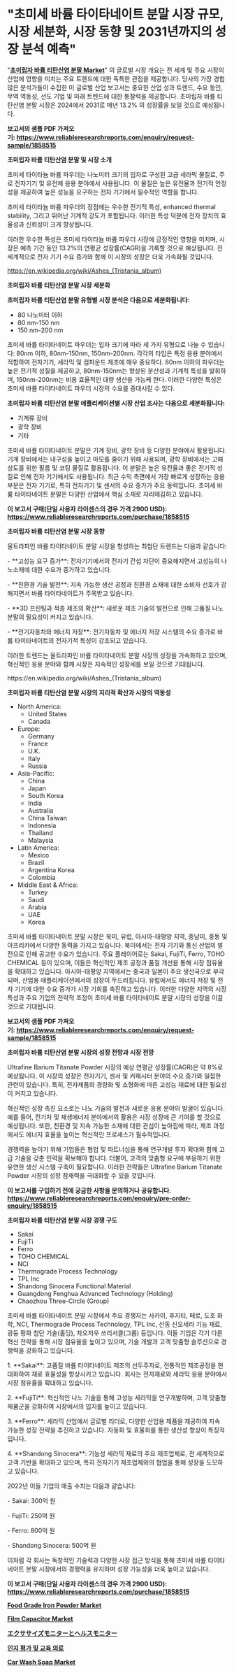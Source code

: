 <p><h1>"초미세 바륨 타이타네이트 분말 시장 규모, 시장 세분화, 시장 동향 및 2031년까지의 성장 분석 예측"</h1></p><p>"<strong><a href="https://www.reliableresearchreports.com/ultrafine-barium-titanate-powder-r1858515">초미립자 바륨 티탄산염 분말 Market</a></strong>" 의 글로벌 시장 개요는 전 세계 및 주요 시장의 산업에 영향을 미치는 주요 트렌드에 대한 독특한 관점을 제공합니다. 당사의 가장 경험 많은 분석가들이 수집한 이 글로벌 산업 보고서는 중요한 산업 성과 트렌드, 수요 동인, 무역 역동성, 선도 기업 및 미래 트렌드에 대한 통찰력을 제공합니다. 초미립자 바륨 티탄산염 분말 시장은 2024에서 2031로 매년 13.2% 의 성장률을 보일 것으로 예상됩니다.</p>
<p><strong>보고서의 샘플 PDF 가져오기:&nbsp;<a href="https://www.reliableresearchreports.com/enquiry/request-sample/1858515">https://www.reliableresearchreports.com/enquiry/request-sample/1858515</a></strong></p>
<p><strong>초미립자 바륨 티탄산염 분말 및 시장 소개</strong></p>
<p><p>초미세 타이타늄 바륨 파우더는 나노미터 크기의 입자로 구성된 고급 세라믹 물질로, 주로 전자기기 및 유전체 응용 분야에서 사용됩니다. 이 물질은 높은 유전율과 전기적 안정성을 제공하여 높은 성능을 요구하는 전자 기기에서 필수적인 역할을 합니다. </p><p>초미세 타이타늄 바륨 파우더의 장점에는 우수한 전기적 특성, enhanced thermal stability, 그리고 뛰어난 기계적 강도가 포함됩니다. 이러한 특성 덕분에 전자 장치의 효율성과 신뢰성이 크게 향상됩니다. </p><p>이러한 우수한 특성은 초미세 타이타늄 바륨 파우더 시장에 긍정적인 영향을 미치며, 시장은 예측 기간 동안 13.2%의 연평균 성장률(CAGR)을 기록할 것으로 예상됩니다. 전세계적으로 전자 기기 수요 증가와 함께 이 시장의 성장은 더욱 가속화될 것입니다.</p></p>
<p><a href="https://en.wikipedia.org/wiki/Ashes_(Tristania_album)">https://en.wikipedia.org/wiki/Ashes_(Tristania_album)</a></p>
<p><strong>초미립자 바륨 티탄산염 분말 시장 세분화</strong></p>
<p><strong>초미립자 바륨 티탄산염 분말 유형별 시장 분석은 다음으로 세분화됩니다:</strong></p>
<p><ul><li>80 나노미터 이하</li><li>80 nm-150 nm</li><li>150 nm-200 nm</li></ul></p>
<p><p>초미세 바륨 타이타네이트 파우더는 입자 크기에 따라 세 가지 유형으로 나눌 수 있습니다: 80nm 이하, 80nm-150nm, 150nm-200nm. 각각의 타입은 특정 응용 분야에서 적합하여 전자기기, 세라믹 및 컴파운드 제조에 매우 중요하다. 80nm 이하의 파우더는 높은 전기적 성질을 제공하고, 80nm-150nm는 향상된 분산성과 기계적 특성을 발휘하며, 150nm-200nm는 비용 효율적인 대량 생산을 가능케 한다. 이러한 다양한 특성은 초미세 바륨 타이타네이트 파우더 시장의 수요를 증대시킬 수 있다.</p></p>
<p><strong>초미립자 바륨 티탄산염 분말 애플리케이션별 시장 산업 조사는 다음으로 세분화됩니다:</strong></p>
<p><ul><li>기계류 장비</li><li>광학 장비</li><li>기타</li></ul></p>
<p><p>초미세 바륨 타이타네이트 분말은 기계 장비, 광학 장비 등 다양한 분야에서 활용됩니다. 기계 장비에서는 내구성을 높이고 마모를 줄이기 위해 사용되며, 광학 장비에서는 고해상도를 위한 필름 및 코팅 물질로 활용됩니다. 이 분말은 높은 유전율과 좋은 전기적 성질로 인해 전자 기기에서도 사용됩니다. 최근 수익 측면에서 가장 빠르게 성장하는 응용 부문은 전자 기기로, 특히 전자기기 및 센서의 수요 증가가 주요 동력입니다. 초미세 바륨 타이타네이트 분말은 다양한 산업에서 핵심 소재로 자리매김하고 있습니다.</p></p>
<p><strong>이 보고서 구매(단일 사용자 라이센스의 경우 가격 2900 USD): <a href="https://www.reliableresearchreports.com/purchase/1858515">https://www.reliableresearchreports.com/purchase/1858515</a></strong></p>
<p><strong>초미립자 바륨 티탄산염 분말 시장 동향</strong></p>
<p><p>울트라파인 바륨 타이타네이트 분말 시장을 형성하는 최첨단 트렌드는 다음과 같습니다:</p><p>- **고성능 요구 증가**: 전자기기에서의 전자기 간섭 차단이 중요해지면서 고성능의 나노소재에 대한 수요가 증가하고 있습니다.</p><p>- **친환경 기술 발전**: 지속 가능한 생산 공정과 친환경 소재에 대한 소비자 선호가 강해지면서 바륨 타이타네이트가 주목받고 있습니다.</p><p>- **3D 프린팅과 적층 제조의 확산**: 새로운 제조 기술의 발전으로 인해 고품질 나노분말의 필요성이 커지고 있습니다.</p><p>- **전기자동차와 에너지 저장**: 전기자동차 및 에너지 저장 시스템의 수요 증가로 바륨 타이타네이트의 전자기적 특성이 강조되고 있습니다.</p><p>이러한 트렌드는 울트라파인 바륨 타이타네이트 분말 시장의 성장을 가속화하고 있으며, 혁신적인 응용 분야와 함께 시장은 지속적인 성장세를 보일 것으로 기대됩니다.</p></p>
<p>https://en.wikipedia.org/wiki/Ashes_(Tristania_album)</p>
<p><strong>초미립자 바륨 티탄산염 분말 시장의 지리적 확산과 시장의 역동성</strong></p>
<p><ul>
    <li>
        North America:
        <ul>
            <li>United States</li>
            <li>Canada</li>
        </ul>
    </li>
    <li>
        Europe:
        <ul>
            <li>Germany</li>
            <li>France</li>
            <li>U.K.</li>
            <li>Italy</li>
            <li>Russia</li>
        </ul>
    </li>
    <li>
        Asia-Pacific:
        <ul>
            <li>China</li>
            <li>Japan</li>
            <li>South Korea</li>
            <li>India</li>
            <li>Australia</li>
            <li>China Taiwan</li>
            <li>Indonesia</li>
            <li>Thailand</li>
            <li>Malaysia</li>
        </ul>
    </li>
    <li>
        Latin America:
        <ul>
            <li>Mexico</li>
            <li>Brazil</li>
            <li>Argentina Korea</li>
            <li>Colombia</li>
        </ul>
    </li>
    <li>
        Middle East & Africa:
        <ul>
            <li>Turkey</li>
            <li>Saudi</li>
            <li>Arabia</li>
            <li>UAE</li>
            <li>Korea</li>
        </ul>
    </li>
    </ul></p>
<p><p>초미세 바륨 타이타네이트 분말 시장은 북미, 유럽, 아시아-태평양 지역, 중남미, 중동 및 아프리카에서 다양한 동력을 가지고 있습니다. 북미에서는 전자 기기와 통신 산업의 발전으로 인해 공고한 수요가 있습니다. 주요 플레이어로는 Sakai, FujiTi, Ferro, TOHO CHEMICAL 등이 있으며, 이들은 혁신적인 제조 공정과 품질 개선을 통해 시장 점유율을 확대하고 있습니다. 아시아-태평양 지역에서는 중국과 일본이 주요 생산국으로 부각되며, 산업용 애플리케이션에서의 성장이 두드러집니다. 유럽에서도 에너지 저장 및 전자 기기에 대한 수요 증가가 시장 기회를 촉진하고 있습니다. 이러한 다양한 지역의 시장 특성과 주요 기업의 전략적 조정이 초미세 바륨 타이타네이트 분말 시장의 성장을 이끌 것으로 기대됩니다.</p></p>
<p><strong>보고서의 샘플 PDF 가져오기:&nbsp;<a href="https://www.reliableresearchreports.com/enquiry/request-sample/1858515">https://www.reliableresearchreports.com/enquiry/request-sample/1858515</a></strong></p>
<p><strong>초미립자 바륨 티탄산염 분말 시장의 성장 전망과 시장 전망</strong></p>
<p><p>Ultrafine Barium Titanate Powder 시장의 예상 연평균 성장률(CAGR)은 약 8%로 예상됩니다. 이 시장의 성장은 전자기기, 센서 및 커패시터 분야의 수요 증가와 밀접한 관련이 있습니다. 특히, 전자제품의 경량화 및 소형화에 따른 고성능 재료에 대한 필요성이 커지고 있습니다.</p><p>혁신적인 성장 촉진 요소로는 나노 기술의 발전과 새로운 응용 분야의 발굴이 있습니다. 예를 들어, 전기차 및 재생에너지 분야에서의 활용은 시장 성장에 큰 기여를 할 것으로 예상됩니다. 또한, 친환경 및 지속 가능한 소재에 대한 관심이 높아짐에 따라, 제조 과정에서도 에너지 효율을 높이는 혁신적인 프로세스가 필수적입니다.</p><p>경쟁력을 높이기 위해 기업들은 협업 및 파트너십을 통해 연구개발 투자 확대와 함께 고급 기술을 갖춘 인력을 확보해야 합니다. 더불어, 고객의 맞춤형 요구에 부응하기 위한 유연한 생산 시스템 구축이 필요합니다. 이러한 전략들은 Ultrafine Barium Titanate Powder 시장의 성장 잠재력을 극대화할 수 있을 것입니다.</p></p>
<p><strong>이 보고서를 구입하기 전에 궁금한 사항을 문의하거나 공유합니다. <a href="https://www.reliableresearchreports.com/enquiry/pre-order-enquiry/1858515">https://www.reliableresearchreports.com/enquiry/pre-order-enquiry/1858515</a></strong></p>
<p><strong>초미립자 바륨 티탄산염 분말 시장 경쟁 구도</strong></p>
<p><ul><li>Sakai</li><li>FujiTi</li><li>Ferro</li><li>TOHO CHEMICAL</li><li>NCI</li><li>Thermograde Process Technology</li><li>TPL Inc</li><li>Shandong Sinocera Functional Material</li><li>Guangdong Fenghua Advanced Technology (Holding)</li><li>Chaozhou Three-Circle (Group)</li></ul></p>
<p><p>초미세 바륨 타이타네이트 분말 시장에서 주요 경쟁자는 사카이, 후지티, 페로, 도호 화학, NCI, Thermograde Process Technology, TPL Inc, 산동 신오세라 기능 재료, 광둥 펑화 첨단 기술(홀딩), 차오저우 쓰리서클(그룹) 등입니다. 이들 기업은 각기 다른 혁신 전략을 통해 시장 점유율을 높이고 있으며, 기술 개발과 고객 맞춤형 솔루션으로 경쟁력을 강화하고 있습니다.</p><p>1. **Sakai**: 고품질 바륨 타이타네이트 제조의 선두주자로, 전통적인 제조공정을 현대화하여 재료 효율성을 향상시키고 있습니다. 회사는 전자재료와 세라믹 응용 분야에서 시장 점유율을 확대하고 있습니다.</p><p>2. **FujiTi**: 혁신적인 나노 기술을 통해 고성능 세라믹을 연구개발하며, 고객 맞춤형 제품군을 강화하여 시장에서의 입지를 높이고 있습니다. </p><p>3. **Ferro**: 세라믹 산업에서 글로벌 리더로, 다양한 산업용 제품을 제공하여 지속 가능한 성장 전략을 추진하고 있습니다. 자동화 및 효율화를 통한 생산성 향상이 특징적입니다.</p><p>4. **Shandong Sinocera**: 기능성 세라믹 재료의 주요 제조업체로, 전 세계적으로 고객 기반을 확대하고 있으며, 특히 전자기기 제조업체와의 협업을 통해 성장을 도모하고 있습니다.</p><p>2022년 이들 기업의 매출 수치는 다음과 같습니다:</p><p>- Sakai: 300억 원</p><p>- FujiTi: 250억 원</p><p>- Ferro: 800억 원</p><p>- Shandong Sinocera: 500억 원</p><p>이처럼 각 회사는 독창적인 기술력과 다양한 시장 접근 방식을 통해 초미세 바륨 타이타네이트 분말 시장에서의 경쟁력을 유지하며 성장 가능성을 더욱 높이고 있습니다.</p></p>
<p><strong>이 보고서 구매(단일 사용자 라이센스의 경우 가격 2900 USD): <a href="https://www.reliableresearchreports.com/purchase/1858515">https://www.reliableresearchreports.com/purchase/1858515</a></strong></p>
<p><strong><p><a href="https://issuu.com/reportprime-2/docs/food-grade-iron-powder-market-size-_fc145bc63918a4">Food Grade Iron Powder Market</a></p><p><a href="https://www.linkedin.com/pulse/film-capacitor-market-indicators-size-regional-breakdown-player-oknaf?trackingId=RVjFH5bYSHSdByLsZK47bw%3D%3D">Film Capacitor Market</a></p><p><a href="https://github.com/mohamedbakry57/Market-Research-Report-List-6/blob/main/524527187412.md">エクササイズモニターとヘルスモニター</a></p><p><a href="https://github.com/laholand/Market-Research-Report-List-6/blob/main/8225208108306.md">인지 평가 및 교육 의료</a></p><p><a href="https://github.com/luckyshygirl/Market-Research-Report-List-6/blob/main/car-wash-soap-market.md">Car Wash Soap Market</a></p></strong></p>
<p></p>